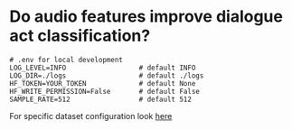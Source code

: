 # Do audio features improve dialogue act classification?

```
# .env for local development
LOG_LEVEL=INFO                  # default INFO
LOG_DIR=./logs                  # default ./logs
HF_TOKEN=YOUR_TOKEN             # default None
HF_WRITE_PERMISSION=False       # default False
SAMPLE_RATE=512                 # default 512
```

For specific dataset configuration look [here](config/datasets_config.py)